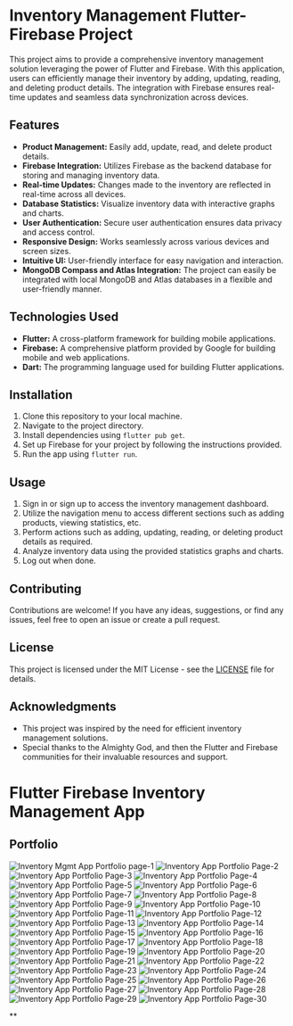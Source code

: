 # Inventory Management Flutter-Firebase Project

This project aims to provide a comprehensive inventory management solution leveraging the power of Flutter and Firebase. With this application, users can efficiently manage their inventory by adding, updating, reading, and deleting product details. The integration with Firebase ensures real-time updates and seamless data synchronization across devices.

## Features

- **Product Management:** Easily add, update, read, and delete product details.
- **Firebase Integration:** Utilizes Firebase as the backend database for storing and managing inventory data.
- **Real-time Updates:** Changes made to the inventory are reflected in real-time across all devices.
- **Database Statistics:** Visualize inventory data with interactive graphs and charts.
- **User Authentication:** Secure user authentication ensures data privacy and access control.
- **Responsive Design:** Works seamlessly across various devices and screen sizes.
- **Intuitive UI:** User-friendly interface for easy navigation and interaction.
- **MongoDB Compass and Atlas Integration:** The project can easily be integrated with local MongoDB and Atlas databases in a flexible and user-friendly manner.

## Technologies Used

- **Flutter:** A cross-platform framework for building mobile applications.
- **Firebase:** A comprehensive platform provided by Google for building mobile and web applications.
- **Dart:** The programming language used for building Flutter applications.

## Installation

1. Clone this repository to your local machine.
2. Navigate to the project directory.
3. Install dependencies using `flutter pub get`.
4. Set up Firebase for your project by following the instructions provided.
5. Run the app using `flutter run`.

## Usage

1. Sign in or sign up to access the inventory management dashboard.
2. Utilize the navigation menu to access different sections such as adding products, viewing statistics, etc.
3. Perform actions such as adding, updating, reading, or deleting product details as required.
4. Analyze inventory data using the provided statistics graphs and charts.
5. Log out when done.

## Contributing

Contributions are welcome! If you have any ideas, suggestions, or find any issues, feel free to open an issue or create a pull request.

## License

This project is licensed under the MIT License - see the [LICENSE](LICENSE) file for details.

## Acknowledgments

- This project was inspired by the need for efficient inventory management solutions.
- Special thanks to the Almighty God, and then the Flutter and Firebase communities for their invaluable resources and support.



# Flutter Firebase Inventory Management App

## Portfolio

![Inventory Mgmt App Portfolio page-1](https://github.com/Wubshet-Asbegiorggis/Flutter-Firebase-Inventory-Management-App/blob/master/Inventory%20App%20Portfolio%20Page-1.jpg?raw=true)
![Inventory App Portfolio Page-2](https://github.com/Wubshet-Asbegiorggis/Flutter-Firebase-Inventory-Management-App/blob/master/Inventory%20App%20Portfolio%20Page-2.jpg?raw=true)
![Inventory App Portfolio Page-3](https://github.com/Wubshet-Asbegiorggis/Flutter-Firebase-Inventory-Management-App/blob/master/Inventory%20App%20Portfolio%20Page-3.jpg?raw=true)
![Inventory App Portfolio Page-4](https://github.com/Wubshet-Asbegiorggis/Flutter-Firebase-Inventory-Management-App/blob/master/Inventory%20App%20Portfolio%20Page-4.jpg?raw=true)
![Inventory App Portfolio Page-5](https://github.com/Wubshet-Asbegiorggis/Flutter-Firebase-Inventory-Management-App/blob/master/Inventory%20App%20Portfolio%20Page-5.jpg?raw=true)
![Inventory App Portfolio Page-6](https://github.com/Wubshet-Asbegiorggis/Flutter-Firebase-Inventory-Management-App/blob/master/Inventory%20App%20Portfolio%20Page-6.jpg?raw=true)
![Inventory App Portfolio Page-7](https://github.com/Wubshet-Asbegiorggis/Flutter-Firebase-Inventory-Management-App/blob/master/Inventory%20App%20Portfolio%20Page-7.jpg?raw=true)
![Inventory App Portfolio Page-8](https://github.com/Wubshet-Asbegiorggis/Flutter-Firebase-Inventory-Management-App/blob/master/Inventory%20App%20Portfolio%20Page-8.jpg?raw=true)
![Inventory App Portfolio Page-9](https://github.com/Wubshet-Asbegiorggis/Flutter-Firebase-Inventory-Management-App/blob/master/Inventory%20App%20Portfolio%20Page-9.jpg?raw=true)
![Inventory App Portfolio Page-10](https://github.com/Wubshet-Asbegiorggis/Flutter-Firebase-Inventory-Management-App/blob/master/Inventory%20App%20Portfolio%20Page-10.jpg?raw=true)
![Inventory App Portfolio Page-11](https://github.com/Wubshet-Asbegiorggis/Flutter-Firebase-Inventory-Management-App/blob/master/Inventory%20App%20Portfolio%20Page-11.jpg?raw=true)
![Inventory App Portfolio Page-12](https://github.com/Wubshet-Asbegiorggis/Flutter-Firebase-Inventory-Management-App/blob/master/Inventory%20App%20Portfolio%20Page-12.jpg?raw=true)
![Inventory App Portfolio Page-13](https://github.com/Wubshet-Asbegiorggis/Flutter-Firebase-Inventory-Management-App/blob/master/Inventory%20App%20Portfolio%20Page-13.jpg?raw=true)
![Inventory App Portfolio Page-14](https://github.com/Wubshet-Asbegiorggis/Flutter-Firebase-Inventory-Management-App/blob/master/Inventory%20App%20Portfolio%20Page-14.jpg?raw=true)
![Inventory App Portfolio Page-15](https://github.com/Wubshet-Asbegiorggis/Flutter-Firebase-Inventory-Management-App/blob/master/Inventory%20App%20Portfolio%20Page-15.jpg?raw=true)
![Inventory App Portfolio Page-16](https://github.com/Wubshet-Asbegiorggis/Flutter-Firebase-Inventory-Management-App/blob/master/Inventory%20App%20Portfolio%20Page-16.jpg?raw=true)
![Inventory App Portfolio Page-17](https://github.com/Wubshet-Asbegiorggis/Flutter-Firebase-Inventory-Management-App/blob/master/Inventory%20App%20Portfolio%20Page-17.jpg?raw=true)
![Inventory App Portfolio Page-18](https://github.com/Wubshet-Asbegiorggis/Flutter-Firebase-Inventory-Management-App/blob/master/Inventory%20App%20Portfolio%20Page-18.jpg?raw=true)
![Inventory App Portfolio Page-19](https://github.com/Wubshet-Asbegiorggis/Flutter-Firebase-Inventory-Management-App/blob/master/Inventory%20App%20Portfolio%20Page-19.jpg?raw=true)
![Inventory App Portfolio Page-20](https://github.com/Wubshet-Asbegiorggis/Flutter-Firebase-Inventory-Management-App/blob/master/Inventory%20App%20Portfolio%20Page-20.jpg?raw=true)
![Inventory App Portfolio Page-21](https://github.com/Wubshet-Asbegiorggis/Flutter-Firebase-Inventory-Management-App/blob/master/Inventory%20App%20Portfolio%20Page-21.jpg?raw=true)
![Inventory App Portfolio Page-22](https://github.com/Wubshet-Asbegiorggis/Flutter-Firebase-Inventory-Management-App/blob/master/Inventory%20App%20Portfolio%20Page-22.jpg?raw=true)
![Inventory App Portfolio Page-23](https://github.com/Wubshet-Asbegiorggis/Flutter-Firebase-Inventory-Management-App/blob/master/Inventory%20App%20Portfolio%20Page-23.jpg?raw=true)
![Inventory App Portfolio Page-24](https://github.com/Wubshet-Asbegiorggis/Flutter-Firebase-Inventory-Management-App/blob/master/Inventory%20App%20Portfolio%20Page-24.jpg?raw=true)
![Inventory App Portfolio Page-25](https://github.com/Wubshet-Asbegiorggis/Flutter-Firebase-Inventory-Management-App/blob/master/Inventory%20App%20Portfolio%20Page-25.jpg?raw=true)
![Inventory App Portfolio Page-26](https://github.com/Wubshet-Asbegiorggis/Flutter-Firebase-Inventory-Management-App/blob/master/Inventory%20App%20Portfolio%20Page-26.jpg?raw=true)
![Inventory App Portfolio Page-27](https://github.com/Wubshet-Asbegiorggis/Flutter-Firebase-Inventory-Management-App/blob/master/Inventory%20App%20Portfolio%20Page-27.jpg?raw=true)
![Inventory App Portfolio Page-28](https://github.com/Wubshet-Asbegiorggis/Flutter-Firebase-Inventory-Management-App/blob/master/Inventory%20App%20Portfolio%20Page-28.jpg?raw=true)
![Inventory App Portfolio Page-29](https://github.com/Wubshet-Asbegiorggis/Flutter-Firebase-Inventory-Management-App/blob/master/Inventory%20App%20Portfolio%20Page-29.jpg?raw=true)
![Inventory App Portfolio Page-30](https://github.com/Wubshet-Asbegiorggis/Flutter-Firebase-Inventory-Management-App/blob/master/Inventory%20App%20Portfolio%20Page-30.jpg?raw=true)


**
